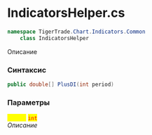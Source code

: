 
# IndicatorsHelper.cs
```csharp
namespace TigerTrade.Chart.Indicators.Common  
    class IndicatorsHelper
```

Описание

### Синтаксис
```csharp
public double[] PlusDI(int period)
```

### Параметры  
<mark style="color:yellow;">**`period`**</mark> <mark style="color:red;">`int`</mark>  
 *Описание*  
  

                    
                    